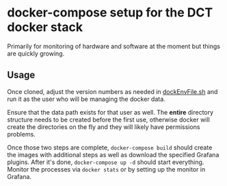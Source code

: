 # docker-compose setup for the DCT docker stack

Primarily for monitoring of hardware and software at the moment but things
are quickly growing.

## Usage

Once cloned, adjust the version numbers as needed in 
[dockEnvFile.sh](dockEnvFile.sh) and run it as the user who will be
managing the docker data.  

Ensure that the data path exists for that user as well.  The 
__entire__ directory structure needs to be created before the
first use, otherwise docker will create the directories on the fly
and they will likely have permissions problems.

Once those two steps are complete, ```docker-compose build``` should 
create the images with additional steps as well as download the
specified Grafana plugins.  After it's done, ```docker-compose up -d```
should start everything.  Monitor the processes via ```docker stats```
or by setting up the monitor in Grafana.
